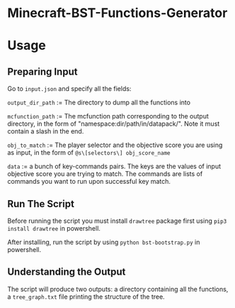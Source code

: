 # Minecraft-BST-Functions-Generator

# Usage
## Preparing Input
Go to `input.json` and specify all the fields:

`output_dir_path` := The directory to dump all the functions into

`mcfunction_path` := The mcfunction path corresponding to the output directory, in the form of "namespace:dir/path/in/datapack/". Note it must contain a slash in the end.

`obj_to_match` := The player selector and the objective score you are using as input, in the form of `@s\[selectors\] obj_score_name`

`data` := a bunch of key-commands pairs. The keys are the values of input objective score you are trying to match. The commands are lists of commands you want to run upon successful key match. 

## Run The Script
Before running the script you must install `drawtree` package first using `pip3 install drawtree` in powershell.

After installing, run the script by using `python bst-bootstrap.py` in powershell.

## Understanding the Output
The script will produce two outputs: a directory containing all the functions, a `tree_graph.txt` file printing the structure of the tree.
